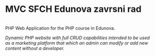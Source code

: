 # MVC SFCH Edunova zavrsni rad
<br>
 PHP Web Application for the PHP course in Edunova.

<i>Dynamic PHP website with full CRUD capabilities intended to be used <br>as a marketing platform that which an admin can modify or add new content without a developer.</i>
